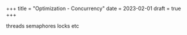 +++
title = "Optimization - Concurrency"
date = 2023-02-01
draft = true
+++

threads
semaphores
locks
etc
